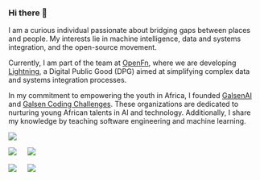 ### Hi there 👋

I am a curious individual passionate about bridging gaps between places and people. My interests lie in machine intelligence, data and systems integration, and the open-source movement.

Currently, I am part of the team at [OpenFn](https://github.com/OpenFn), where we are developing [Lightning](https://github.com/OpenFn/Lightning), a Digital Public Good (DPG) aimed at simplifying complex data and systems integration processes.

In my commitment to empowering the youth in Africa, I founded [GalsenAI](https://twitter.com/galsenai) and [Galsen Coding Challenges](https://twitter.com/GalsenCoding). These organizations are dedicated to nurturing young African talents in AI and technology. Additionally, I share my knowledge by teaching software engineering and machine learning.

![](http://github-profile-summary-cards.vercel.app/api/cards/profile-details?username=elias-ba&theme=blueberry)

![](http://github-profile-summary-cards.vercel.app/api/cards/repos-per-language?username=elias-ba&theme=blueberry)⠀   ![](http://github-profile-summary-cards.vercel.app/api/cards/most-commit-language?username=elias-ba&theme=blueberry)


![](http://github-profile-summary-cards.vercel.app/api/cards/stats?username=elias-ba&theme=blueberry)⠀   ![](http://github-profile-summary-cards.vercel.app/api/cards/productive-time?username=elias-ba&theme=blueberry&utcOffset=8)
